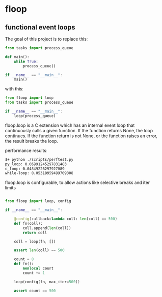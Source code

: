 # floop

## functional event loops


The goal of this project is to replace this:

```python
from tasks import process_queue

def main():
    while True:
        process_queue()

if __name__ == "__main__":
    main()
```

with this:

```python
from floop import loop
from tasks import process_queue

if __name__ == "__main__":
    loop(process_queue)
```

floop.loop is a C extension which has an internal event loop that continuously
calls a given function. If the function returns None, the loop continues. If the
function return is not None, or the function raises an error, the result breaks
the loop.

performance results:
```bash
$+ python ./scripts/perftest.py
py_loop: 0.06991245297831483
c_loop: 0.04349226297927089
while-loop: 0.05318959499709308
```

floop.loop is configurable, to allow actions like selective breaks and iter
limits

```python

from floop import loop, config

if __name__ == "__main__":

    @config(callback=lambda coll: len(coll) == 500)
    def fn(coll):
        coll.append(len(coll))
        return coll

    coll = loop(fn, [])

    assert len(coll) == 500

    count = 0
    def fn():
        nonlocal count
        count += 1

    loop(config(fn, max_iter=500))

    assert count == 500
```
